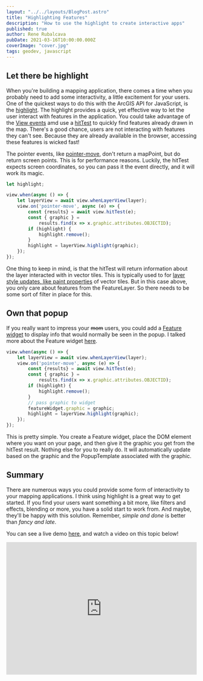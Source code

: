 ```yaml
---
layout: "../../layouts/BlogPost.astro"
title: "Highlighting Features"
description: "How to use the highlight to create interactive apps"
published: true
author: Rene Rubalcava
pubDate: 2021-03-16T10:00:00.000Z
coverImage: "cover.jpg"
tags: geodev, javascript
---
```


## Let there be highlight

When you're building a mapping application, there comes a time when you probably need to add some interactivity, a little excitement for your users. One of the quickest ways to do this with the ArcGIS API for JavaScript, is the [highlight](https://developers.arcgis.com/javascript/latest/api-reference/esri-views-layers-FeatureLayerView.html#highlight). The highlight provides a quick, yet effective way to let the user interact with features in the application. You could take advantage of the [View events](https://developers.arcgis.com/javascript/latest/api-reference/esri-views-MapView.html#events-summary) amd use a [hitTest](https://developers.arcgis.com/javascript/latest/api-reference/esri-views-MapView.html#hitTest) to quickly find features already drawn in the map. There's a good chance, users are not interacting with features they can't see. Because they are already available in the browser, accessing these features is wicked fast!

The pointer events, like [pointer-move](https://developers.arcgis.com/javascript/latest/api-reference/esri-views-MapView.html#event-pointer-move), don't return a mapPoint, but do return screen points. This is for performance reasons. Luckily, the hitTest expects screen coordinates, so you can pass it the event directly, and it will work its magic.

```js
let highlight;

view.when(async () => {
    let layerView = await view.whenLayerView(layer);
    view.on('pointer-move', async (e) => {
        const {results} = await view.hitTest(e);
        const { graphic } =
            results.find(x => x.graphic.attributes.OBJECTID);
        if (highlight) {
            highlight.remove();
        }
        highlight = layerView.highlight(graphic);
    });
});
```

One thing to keep in mind, is that the hitTest will return information about the layer interacted with in vector tiles. This is typically used to for [layer style updates, like paint properties](https://developers.arcgis.com/javascript/latest/api-reference/esri-layers-VectorTileLayer.html#setPaintProperties) of vector tiles. But in this case above, you only care about features from the FeatureLayer. So there needs to be some sort of filter in place for this.

## Own that popup

If you really want to impress your ~~mom~~ users, you could add a [Feature widget](https://developers.arcgis.com/javascript/latest/api-reference/esri-widgets-Feature.html) to display info that would normally be seen in the popup. I talked more about the Feature widget [here](https://odoe.net/blog/feature-widget-fun).


```js
view.when(async () => {
    let layerView = await view.whenLayerView(layer);
    view.on('pointer-move', async (e) => {
        const {results} = await view.hitTest(e);
        const { graphic } =
            results.find(x => x.graphic.attributes.OBJECTID);
        if (highlight) {
            highlight.remove();
        }
        // pass graphic to widget
        featureWidget.graphic = graphic;
        highlight = layerView.highlight(graphic);
    });
});
```

This is pretty simple. You create a Feature widget, place the DOM element where you want on your page, and then give it the graphic you get from the hitTest result. Nothing else for you to really do. It will automatically update based on the graphic and the PopupTemplate associated with the graphic.

## Summary

There are numerous ways you could provide some form of interactivity to your mapping applications. I think using highlight is a great way to get started. If you find your users want something a bit more, like filters and effects, blending or more, you have a solid start to work from. And maybe, they'll be happy with this solution. Remember, _simple and done_ is better than _fancy and late_.

You can see a live demo [here](https://glitch.com/edit/#!/silent-absorbing-marquis), and watch a video on this topic below!

<iframe width="100%" height="350" src="https://www.youtube.com/embed/No-BGNA3QbY" frameborder="0" allow="accelerometer; autoplay; clipboard-write; encrypted-media; gyroscope; picture-in-picture" allowfullscreen></iframe>
